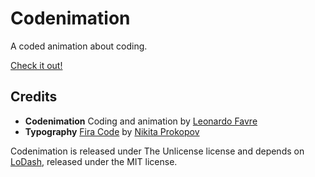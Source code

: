# Codenimation

A coded animation about coding.

[Check it out!](http://codenimation.leofavre.com)

## Credits

* **Codenimation** Coding and animation by [Leonardo Favre](https://github.com/leofavre/)
* **Typography** [Fira Code](https://github.com/tonsky/FiraCode) by [Nikita Prokopov](https://github.com/tonsky/)

Codenimation is released under The Unlicense license and depends on [LoDash](https://lodash.com/), released under the MIT license.
